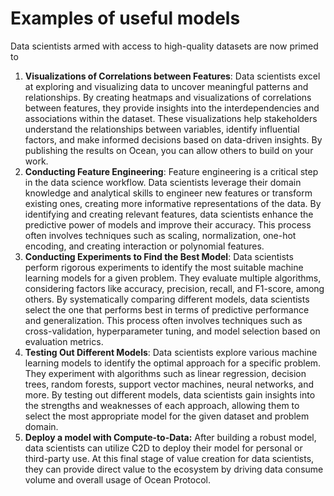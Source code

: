 # Examples of useful models

Data scientists armed with access to high-quality datasets are now primed to

1. **Visualizations of Correlations between Features**: Data scientists excel at exploring and visualizing data to uncover meaningful patterns and relationships. By creating heatmaps and visualizations of correlations between features, they provide insights into the interdependencies and associations within the dataset. These visualizations help stakeholders understand the relationships between variables, identify influential factors, and make informed decisions based on data-driven insights. By publishing the results on Ocean, you can allow others to build on your work.
2. **Conducting Feature Engineering**: Feature engineering is a critical step in the data science workflow. Data scientists leverage their domain knowledge and analytical skills to engineer new features or transform existing ones, creating more informative representations of the data. By identifying and creating relevant features, data scientists enhance the predictive power of models and improve their accuracy. This process often involves techniques such as scaling, normalization, one-hot encoding, and creating interaction or polynomial features.
3. **Conducting Experiments to Find the Best Model**: Data scientists perform rigorous experiments to identify the most suitable machine learning models for a given problem. They evaluate multiple algorithms, considering factors like accuracy, precision, recall, and F1-score, among others. By systematically comparing different models, data scientists select the one that performs best in terms of predictive performance and generalization. This process often involves techniques such as cross-validation, hyperparameter tuning, and model selection based on evaluation metrics.&#x20;
4. **Testing Out Different Models**: Data scientists explore various machine learning models to identify the optimal approach for a specific problem. They experiment with algorithms such as linear regression, decision trees, random forests, support vector machines, neural networks, and more. By testing out different models, data scientists gain insights into the strengths and weaknesses of each approach, allowing them to select the most appropriate model for the given dataset and problem domain.
5. **Deploy a model with Compute-to-Data:** After building a robust model, data scientists can utilize C2D to deploy their model for personal or third-party use. At this final stage of value creation for data scientists, they can provide direct value to the ecosystem by driving data consume volume and overall usage of Ocean Protocol. &#x20;
